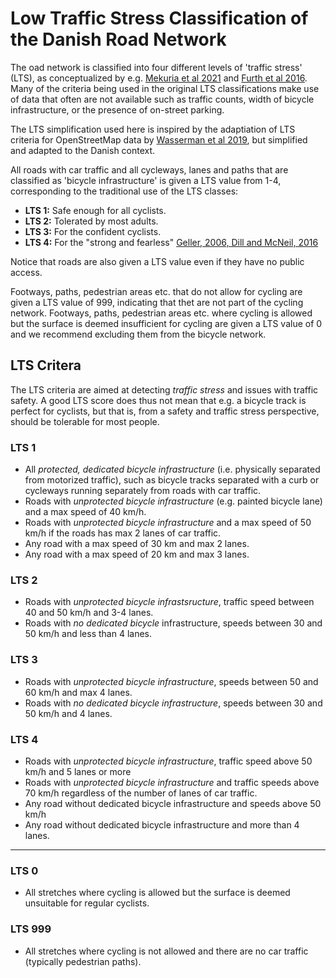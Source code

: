 # Low Traffic Stress Classification of the Danish Road Network

The oad network is classified into four different levels of 'traffic stress' (LTS), as conceptualized by e.g. [Mekuria et al 2021](https://transweb.sjsu.edu/research/Low-Stress-Bicycling-and-Network-Connectivity) and [Furth et al 2016](https://journals.sagepub.com/doi/10.3141/2587-06). Many of the criteria being used in the original LTS classifications make use of data that often are not available such as traffic counts, width of bicycle infrastructure, or the presence of on-street parking.

The LTS simplification used here is inspired by the adaptiation of LTS criteria for OpenStreetMap data by [Wasserman et al 2019](https://journals.sagepub.com/doi/full/10.1177/0361198119836772), but simplified and adapted to the Danish context.

All roads with car traffic and all cycleways, lanes and paths that are classified as 'bicycle infrastructure' is given a LTS value from 1-4, corresponding to the traditional use of the LTS classes:

* **LTS 1:** Safe enough for all cyclists.
* **LTS 2:** Tolerated by most adults.
* **LTS 3:** For the confident cyclists.
* **LTS 4:** For the "strong and fearless" [Geller, 2006, Dill and McNeil, 2016](https://journals.sagepub.com/doi/10.3141/2587-11)

Notice that roads are also given a LTS value even if they have no public access.

Footways, paths, pedestrian areas etc. that do not allow for cycling are given a LTS value of 999, indicating that thet are not part of the cycling network. Footways, paths, pedestrian areas etc. where cycling is allowed but the surface is deemed insufficient for cycling are given a LTS value of 0 and we recommend excluding them from the bicycle network.

## LTS Critera

The LTS criteria are aimed at detecting *traffic stress* and issues with traffic safety. A good LTS score does thus not mean that e.g. a bicycle track is perfect for cyclists, but that is, from a safety and traffic stress perspective, should be tolerable for most people.

### LTS 1

* All *protected, dedicated bicycle infrastructure* (i.e. physically separated from motorized traffic), such as bicycle tracks separated with a curb or cycleways running separately from roads with car traffic.
* Roads with *unprotected bicycle infrastructure* (e.g. painted bicycle lane) and a max speed of 40 km/h.
* Roads with *unprotected bicycle infrastructure* and a max speed of 50 km/h if the roads has max 2 lanes of car traffic.
* Any road with a max speed of 30 km and max 2 lanes.
* Any road with a max speed of 20 km and max 3 lanes.

### LTS 2

* Roads with *unprotected bicycle infrastsructure*, traffic speed between 40 and 50 km/h and 3-4 lanes.
* Roads with *no dedicated bicycle* infrastructure, speeds between 30 and 50 km/h and less than 4 lanes.

### LTS 3

* Roads with *unprotected bicycle infrastructure*, speeds between 50 and 60 km/h and max 4 lanes.
* Roads with *no dedicated bicycle infrastructure*, speeds between 30 and 50 km/h and 4 lanes.

### LTS 4

* Roads with *unprotected bicycle infrastructure*, traffic speed above 50 km/h and 5 lanes or more
* Roads with *unprotected bicycle infrastructure* and traffic speeds above 70 km/h regardless of the number of lanes of car traffic.
* Any road without dedicated bicycle infrastructure and speeds above 50 km/h
* Any road without dedicated bicycle infrastructure and more than 4 lanes.

***

### LTS 0

* All stretches where cycling is allowed but the surface is deemed unsuitable for regular cyclists.

### LTS 999

* All stretches where cycling is not allowed and there are no car traffic (typically pedestrian paths).
